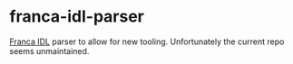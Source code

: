 # franca-idl-parser
[Franca IDL](https://github.com/franca/franca) parser to allow for new tooling. Unfortunately the current repo seems unmaintained. 
